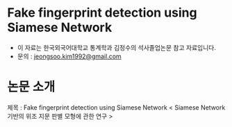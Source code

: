 # Fake fingerprint detection using Siamese Network
* 이 자료는 한국외국어대학교 통계학과 김정수의 석사졸업논문 참고 자료입니다.
* 문의 : jeongsoo.kim1992@gmail.com

# 논문 소개
제목 : Fake fingerprint detection using Siamese Network
      < Siamese Network 기반의 위조 지문 판별 모형에 관한 연구 >
